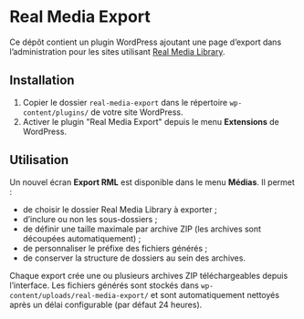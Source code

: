 # Real Media Export

Ce dépôt contient un plugin WordPress ajoutant une page d’export dans l’administration pour les sites utilisant [Real Media Library](https://devowl.io/).

## Installation

1. Copier le dossier `real-media-export` dans le répertoire `wp-content/plugins/` de votre site WordPress.
2. Activer le plugin "Real Media Export" depuis le menu **Extensions** de WordPress.

## Utilisation

Un nouvel écran **Export RML** est disponible dans le menu **Médias**. Il permet :

- de choisir le dossier Real Media Library à exporter ;
- d’inclure ou non les sous-dossiers ;
- de définir une taille maximale par archive ZIP (les archives sont découpées automatiquement) ;
- de personnaliser le préfixe des fichiers générés ;
- de conserver la structure de dossiers au sein des archives.

Chaque export crée une ou plusieurs archives ZIP téléchargeables depuis l’interface. Les fichiers générés sont stockés dans `wp-content/uploads/real-media-export/` et sont automatiquement nettoyés après un délai configurable (par défaut 24 heures).
